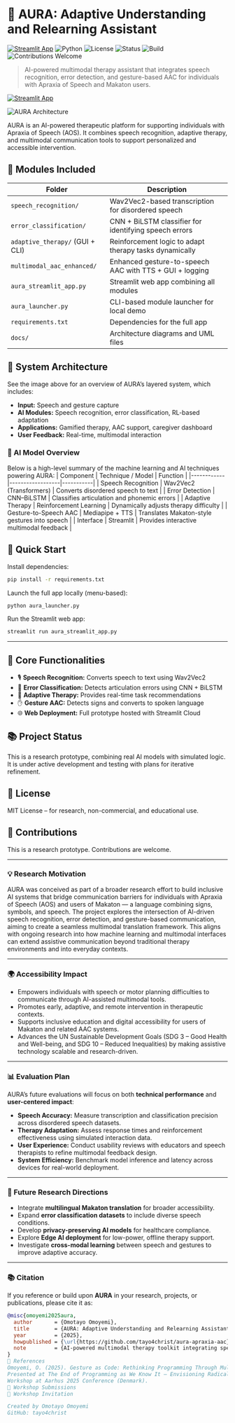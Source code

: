 # 🧠 AURA: Adaptive Understanding and Relearning Assistant

[![Streamlit App](https://static.streamlit.io/badges/streamlit_badge_black_white.svg)](https://aura-apraxia-aac-rnkcwedsqwp7nwyg9umbx7.streamlit.app/)
![Python](https://img.shields.io/badge/Python-3.10+-blue?logo=python)
![License](https://img.shields.io/badge/License-MIT-green)
![Status](https://img.shields.io/badge/Status-Research%20Prototype-orange)
![Build](https://img.shields.io/github/actions/workflow/status/tayo4christ/aura-apraxia-aac/ci.yml?label=CI)
![Contributions Welcome](https://img.shields.io/badge/Contributions-Welcome-brightgreen)

> AI-powered multimodal therapy assistant that integrates speech recognition, error detection, and gesture-based AAC for individuals with Apraxia of Speech and Makaton users.


[![Streamlit App](https://static.streamlit.io/badges/streamlit_badge_black_white.svg)](https://aura-apraxia-aac-rnkcwedsqwp7nwyg9umbx7.streamlit.app/)

![AURA Architecture](docs/architecture_diagram.png)

AURA is an AI-powered therapeutic platform for supporting individuals with Apraxia of Speech (AOS). It combines speech recognition, adaptive therapy, and multimodal communication tools to support personalized and accessible intervention.

## 🔧 Modules Included

| Folder                        | Description                                                  |
|-------------------------------|--------------------------------------------------------------|
| `speech_recognition/`         | Wav2Vec2-based transcription for disordered speech           |
| `error_classification/`       | CNN + BiLSTM classifier for identifying speech errors        |
| `adaptive_therapy/` (GUI + CLI) | Reinforcement logic to adapt therapy tasks dynamically       |
| `multimodal_aac_enhanced/`    | Enhanced gesture-to-speech AAC with TTS + GUI + logging      |
| `aura_streamlit_app.py`       | Streamlit web app combining all modules                      |
| `aura_launcher.py`            | CLI-based module launcher for local demo                     |
| `requirements.txt`            | Dependencies for the full app                                |
| `docs/`                       | Architecture diagrams and UML files                          |

## 📸 System Architecture

See the image above for an overview of AURA’s layered system, which includes:
- **Input:** Speech and gesture capture
- **AI Modules:** Speech recognition, error classification, RL-based adaptation
- **Applications:** Gamified therapy, AAC support, caregiver dashboard
- **User Feedback:** Real-time, multimodal interaction

### 🧠 AI Model Overview

Below is a high-level summary of the machine learning and AI techniques powering AURA:
| Component | Technique / Model | Function |
|------------|------------------|-----------|
| Speech Recognition | Wav2Vec2 (Transformers) | Converts disordered speech to text |
| Error Detection | CNN–BiLSTM | Classifies articulation and phonemic errors |
| Adaptive Therapy | Reinforcement Learning | Dynamically adjusts therapy difficulty |
| Gesture-to-Speech AAC | Mediapipe + TTS | Translates Makaton-style gestures into speech |
| Interface | Streamlit | Provides interactive multimodal feedback |


## 🚀 Quick Start

Install dependencies:

```bash
pip install -r requirements.txt
```

Launch the full app locally (menu-based):

```bash
python aura_launcher.py
```

Run the Streamlit web app:

```bash
streamlit run aura_streamlit_app.py
```

---

## 🧪 Core Functionalities

- 🎙 **Speech Recognition:** Converts speech to text using Wav2Vec2
- 🧠 **Error Classification:** Detects articulation errors using CNN + BiLSTM
- 🎯 **Adaptive Therapy:** Provides real-time task recommendations
- ✋ **Gesture AAC:** Detects signs and converts to spoken language
- 🌐 **Web Deployment:** Full prototype hosted with Streamlit Cloud

## 📚 Project Status

This is a research prototype, combining real AI models with simulated logic. It is under active development and testing with plans for iterative refinement.

## 🧠 License

MIT License – for research, non-commercial, and educational use.

## 🤝 Contributions

This is a research prototype. Contributions are welcome.

---

### 💡 Research Motivation
AURA was conceived as part of a broader research effort to build inclusive AI systems that bridge communication barriers for individuals with Apraxia of Speech (AOS) and users of Makaton — a language combining signs, symbols, and speech.
The project explores the intersection of AI-driven speech recognition, error detection, and gesture-based communication, aiming to create a seamless multimodal translation framework.
This aligns with ongoing research into how machine learning and multimodal interfaces can extend assistive communication beyond traditional therapy environments and into everyday contexts.

---

### 🌍 Accessibility Impact

- Empowers individuals with speech or motor planning difficulties to communicate through AI-assisted multimodal tools.
- Promotes early, adaptive, and remote intervention in therapeutic contexts.
- Supports inclusive education and digital accessibility for users of Makaton and related AAC systems.
- Advances the UN Sustainable Development Goals (SDG 3 – Good Health and Well-being, and SDG 10 – Reduced Inequalities) by making assistive technology scalable and research-driven.

---

### 📊 Evaluation Plan
AURA’s future evaluations will focus on both **technical performance** and **user-centered impact**:
- **Speech Accuracy:** Measure transcription and classification precision across disordered speech datasets.
- **Therapy Adaptation:** Assess response times and reinforcement effectiveness using simulated interaction data.
- **User Experience:** Conduct usability reviews with educators and speech therapists to refine multimodal feedback design.
- **System Efficiency:** Benchmark model inference and latency across devices for real-world deployment.

---

### 🔭 Future Research Directions
- Integrate **multilingual Makaton translation** for broader accessibility.
- Expand **error classification datasets** to include diverse speech conditions.
- Develop **privacy-preserving AI models** for healthcare compliance.
- Explore **Edge AI deployment** for low-power, offline therapy support.
- Investigate **cross-modal learning** between speech and gestures to improve adaptive accuracy.

---
### 📚 Citation

If you reference or build upon **AURA** in your research, projects, or publications, please cite it as:

```bibtex
@misc{omoyemi2025aura,
  author       = {Omotayo Omoyemi},
  title        = {AURA: Adaptive Understanding and Relearning Assistant for Apraxia of Speech},
  year         = {2025},
  howpublished = {\url{https://github.com/tayo4christ/aura-apraxia-aac}},
  note         = {AI-powered multimodal therapy toolkit integrating speech recognition, error classification, and adaptive reinforcement learning.}
}
🔗 References
Omoyemi, O. (2025). Gesture as Code: Rethinking Programming Through Multimodal Interaction with AI for Apraxia Therapy.
Presented at The End of Programming as We Know It — Envisioning Radical Re-Conceptualizations of Co-Coding with AI,
Workshop at Aarhus 2025 Conference (Denmark).
🔗 Workshop Submissions
🔗 Workshop Invitation

Created by Omotayo Omoyemi
GitHub: tayo4christ
